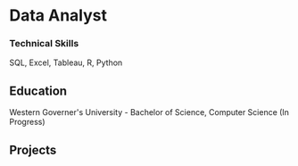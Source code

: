# Data Analyst

### Technical Skills
SQL, Excel, Tableau, R, Python

## Education
Western Governer's University - Bachelor of Science, Computer Science (In Progress)

## Projects
